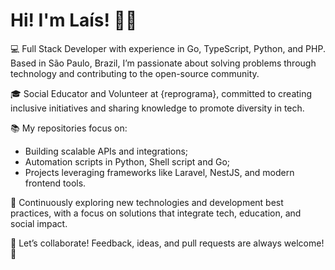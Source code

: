 # Hi! I'm Laís! 👋🏽

💻 Full Stack Developer with experience in Go, TypeScript, Python, and PHP. Based in São Paulo, Brazil, I’m passionate about solving problems through technology and contributing to the open-source community.

🎓 Social Educator and Volunteer at {reprograma}, committed to creating inclusive initiatives and sharing knowledge to promote diversity in tech.

📚 My repositories focus on:

- Building scalable APIs and integrations;
- Automation scripts in Python, Shell script and Go;
- Projects leveraging frameworks like Laravel, NestJS, and modern frontend tools.

🌱 Continuously exploring new technologies and development best practices, with a focus on solutions that integrate tech, education, and social impact.

🔗 Let’s collaborate! Feedback, ideas, and pull requests are always welcome! 🚀
